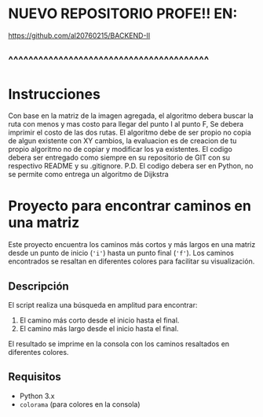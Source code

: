 # NUEVO REPOSITORIO PROFE!! EN: 
https://github.com/al20760215/BACKEND-II
## ^^^^^^^^^^^^^^^^^^^^^^^^^^^^^^^^^^^^^^^^

# Instrucciones
Con base en la matriz de la imagen agregada, el algoritmo debera buscar la ruta con menos y mas costo para llegar del punto I al punto F, Se debera imprimir el costo de las dos rutas.
El algoritmo debe de ser propio no copia de algun existente con XY cambios, la evaluacion es de creacion de tu propio algoritmo no de copiar y modificar los ya existentes.
El codigo debera ser entregado como siempre en su repositorio de GIT con su respectivo README y su .gitignore.
P.D. El codigo debera ser en Python, no se permite como entrega un algoritmo de Dijkstra

# Proyecto para encontrar caminos en una matriz

Este proyecto encuentra los caminos más cortos y más largos en una matriz desde un punto de inicio (`'i'`) hasta un punto final (`'f'`). Los caminos encontrados se resaltan en diferentes colores para facilitar su visualización.

## Descripción

El script realiza una búsqueda en amplitud para encontrar:
1. El camino más corto desde el inicio hasta el final.
2. El camino más largo desde el inicio hasta el final.

El resultado se imprime en la consola con los caminos resaltados en diferentes colores.

## Requisitos

- Python 3.x
- `colorama` (para colores en la consola)
